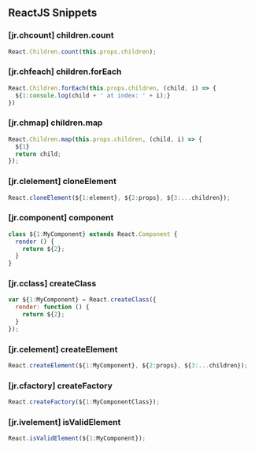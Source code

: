 ## ReactJS Snippets

### [jr.chcount] children.count

```javascript
React.Children.count(this.props.children);
```

### [jr.chfeach] children.forEach

```javascript
React.Children.forEach(this.props.children, (child, i) => {
  ${1:console.log(child + ' at index: ' + i);}
})
```

### [jr.chmap] children.map

```javascript
React.Children.map(this.props.children, (child, i) => {
  ${1}
  return child;
});
```

### [jr.clelement] cloneElement

```javascript
React.cloneElement(${1:element}, ${2:props}, ${3:...children});
```

### [jr.component] component

```javascript
class ${1:MyComponent} extends React.Component {
  render () {
    return ${2};
  }
}
```

### [jr.cclass] createClass

```javascript
var ${1:MyComponent} = React.createClass({
  render: function () {
    return ${2};
  }
});
```

### [jr.celement] createElement

```javascript
React.createElement(${1:MyComponent}, ${2:props}, ${3:...children});
```

### [jr.cfactory] createFactory

```javascript
React.createFactory(${1:MyComponentClass});
```

### [jr.ivelement] isValidElement

```javascript
React.isValidElement(${1:MyComponent});
```
